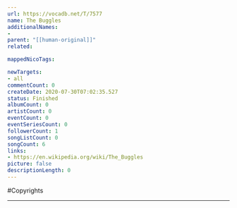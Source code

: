 ```yaml
---
url: https://vocadb.net/T/7577
name: The Buggles
additionalNames: 
- 
parent: "[[human-original]]"
related:

mappedNicoTags:

newTargets:
- all
commentCount: 0
createDate: 2020-07-30T07:02:35.527
status: Finished
albumCount: 0
artistCount: 0
eventCount: 0
eventSeriesCount: 0
followerCount: 1
songListCount: 0
songCount: 6
links: 
- https://en.wikipedia.org/wiki/The_Buggles
picture: false
descriptionLength: 0
---
```


#Copyrights



---

